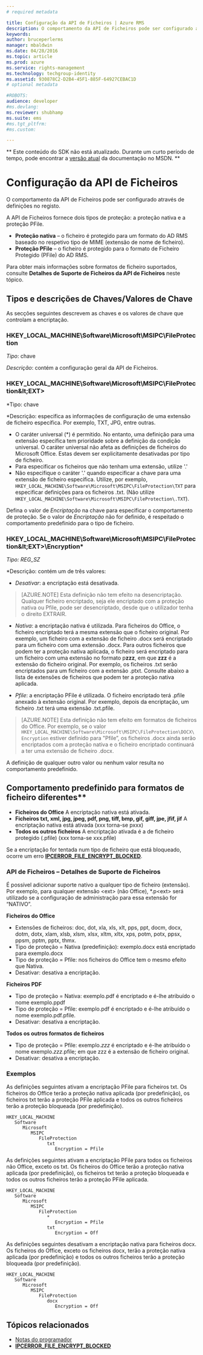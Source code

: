 ```yaml
---
# required metadata

title: Configuração da API de Ficheiros | Azure RMS
description: O comportamento da API de Ficheiros pode ser configurado através de definições no registo.
keywords:
author: bruceperlerms
manager: mbaldwin
ms.date: 04/28/2016
ms.topic: article
ms.prod: azure
ms.service: rights-management
ms.technology: techgroup-identity
ms.assetid: 930878C2-D2B4-45F1-885F-64927CEBAC1D
# optional metadata

#ROBOTS:
audience: developer
#ms.devlang:
ms.reviewer: shubhamp
ms.suite: ems
#ms.tgt_pltfrm:
#ms.custom:

---
```

** Este conteúdo do SDK não está atualizado. Durante um curto período de tempo, pode encontrar a [versão atual](https://msdn.microsoft.com/library/windows/desktop/hh535290(v=vs.85).aspx) da documentação no MSDN. **
# Configuração da API de Ficheiros


O comportamento da API de Ficheiros pode ser configurado através de definições no registo.

A API de Ficheiros fornece dois tipos de proteção: a proteção nativa e a proteção PFile.

-   **Proteção nativa** – o ficheiro é protegido para um formato do AD RMS baseado no respetivo tipo de MIME (extensão de nome de ficheiro).
-   **Proteção PFile** – o ficheiro é protegido para o formato de Ficheiro Protegido (PFile) do AD RMS.

Para obter mais informações sobre formatos de ficheiro suportados, consulte **Detalhes de Suporte de Ficheiros da API de Ficheiros** neste tópico.

## Tipos e descrições de Chaves/Valores de Chave

As secções seguintes descrevem as chaves e os valores de chave que controlam a encriptação.


### HKEY_LOCAL_MACHINE\Software\Microsoft\MSIPC\FileProtection

*Tipo*: chave

*Descrição*: contém a configuração geral da API de Ficheiros.

### HKEY_LOCAL_MACHINE\Software\Microsoft\MSIPC\FileProtection\&lt;EXT&gt;

*Tipo: chave

*Descrição: especifica as informações de configuração de uma extensão de ficheiro específica. Por exemplo, TXT, JPG, entre outras.

- O caráter universal (*) é permitido. No entanto, uma definição para uma extensão específica tem prioridade sobre a definição da condição universal. O caráter universal não afeta as definições de ficheiros do Microsoft Office. Estas devem ser explicitamente desativadas por tipo de ficheiro.
- Para especificar os ficheiros que não tenham uma extensão, utilize '.'
- Não especifique o caráter '.' quando especificar a chave para uma extensão de ficheiro específica. Utilize, por exemplo, `HKEY_LOCAL_MACHINE\Software\Microsoft\MSIPC\FileProtection\TXT` para especificar definições para os ficheiros .txt. (Não utilize `HKEY_LOCAL_MACHINE\Software\Microsoft\MSIPC\FileProtection\.TXT`).

Defina o valor de *Encriptação* na chave para especificar o comportamento de proteção. Se o valor de *Encriptação* não for definido, é respeitado o comportamento predefinido para o tipo de ficheiro.


### HKEY_LOCAL_MACHINE\Software\Microsoft\MSIPC\FileProtection\&lt;EXT&gt;\Encryption*

*Tipo: REG_SZ*

*Descrição: contém um de três valores:

- *Desativar*: a encriptação está desativada.

> [AZURE.NOTE] Esta definição não tem efeito na desencriptação. Qualquer ficheiro encriptado, seja ele encriptado com a proteção nativa ou Pfile, pode ser desencriptado, desde que o utilizador tenha o direito EXTRAIR.

- *Nativa*: a encriptação nativa é utilizada. Para ficheiros do Office, o ficheiro encriptado terá a mesma extensão que o ficheiro original. Por exemplo, um ficheiro com a extensão de ficheiro .docx será encriptado para um ficheiro com uma extensão .docx. Para outros ficheiros que podem ter a proteção nativa aplicada, o ficheiro será encriptado para um ficheiro com uma extensão no formato p**zzz**, em que **zzz** é a extensão do ficheiro original. Por exemplo, os ficheiros .txt serão encriptados para um ficheiro com a extensão .ptxt. Consulte abaixo a lista de extensões de ficheiros que podem ter a proteção nativa aplicada.

- *Pfile*: a encriptação PFile é utilizada. O ficheiro encriptado terá .pfile anexado à extensão original. Por exemplo, depois da encriptação, um ficheiro .txt terá uma extensão .txt.pfile.


> [AZURE.NOTE] Esta definição não tem efeito em formatos de ficheiros do Office. Por exemplo, se o valor `HKEY_LOCAL_MACHINE\Software\Microsoft\MSIPC\FileProtection\DOCX\Encryption` estiver definido para &quot;Pfile”, os ficheiros .docx ainda serão encriptados com a proteção nativa e o ficheiro encriptado continuará a ter uma extensão de ficheiro .docx.

A definição de qualquer outro valor ou nenhum valor resulta no comportamento predefinido.

## Comportamento predefinido para formatos de ficheiro diferentes**

-   **Ficheiros do Office** A encriptação nativa está ativada.
-   **Ficheiros txt, xml, jpg, jpeg, pdf, png, tiff, bmp, gif, giff, jpe, jfif, jif** A encriptação nativa está ativada (xxx torna-se pxxx)
-   **Todos os outros ficheiros** A encriptação ativada é a de ficheiro protegido (.pfile) (xxx torna-se xxx.pfile)

Se a encriptação for tentada num tipo de ficheiro que está bloqueado, ocorre um erro [**IPCERROR\_FILE\_ENCRYPT\_BLOCKED**](/rights-management/sdk/2.1/api/win/error%20codes).

### API de Ficheiros – Detalhes de Suporte de Ficheiros

É possível adicionar suporte nativo a qualquer tipo de ficheiro (extensão). Por exemplo, para qualquer extensão &lt;ext&gt; (não Office), \*.p&lt;ext&gt; será utilizado se a configuração de administração para essa extensão for “NATIVO”.

**Ficheiros do Office**

-   Extensões de ficheiros: doc, dot, xla, xls, xlt, pps, ppt, docm, docx, dotm, dotx, xlam, xlsb, xlsm, xlsx, xltm, xltx, xps, potm, potx, ppsx, ppsm, pptm, pptx, thmx.
-   Tipo de proteção = Nativa (predefinição): exemplo.docx está encriptado para exemplo.docx
-   Tipo de proteção = Pfile: nos ficheiros do Office tem o mesmo efeito que Nativa.
-   Desativar: desativa a encriptação.

**Ficheiros PDF**

-   Tipo de proteção = Nativa: exemplo.pdf é encriptado e é-lhe atribuído o nome exemplo.ppdf
-   Tipo de proteção = Pfile: exemplo.pdf é encriptado e é-lhe atribuído o nome exemplo.pdf.pfile.
-   Desativar: desativa a encriptação.

**Todos os outros formatos de ficheiros**

-   Tipo de proteção = Pfile: exemplo.*zzz* é encriptado e é-lhe atribuído o nome exemplo.*zzz*.pfile; em que zzz é a extensão de ficheiro original.
-   Desativar: desativa a encriptação.

### Exemplos

As definições seguintes ativam a encriptação PFile para ficheiros txt. Os ficheiros do Office terão a proteção nativa aplicada (por predefinição), os ficheiros txt terão a proteção PFile aplicada e todos os outros ficheiros terão a proteção bloqueada (por predefinição).

```
HKEY_LOCAL_MACHINE
   Software
      Microsoft
         MSIPC
            FileProtection
               txt
                  Encryption = Pfile
```

As definições seguintes ativam a encriptação PFile para todos os ficheiros não Office, exceto os txt. Os ficheiros do Office terão a proteção nativa aplicada (por predefinição), os ficheiros txt terão a proteção bloqueada e todos os outros ficheiros terão a proteção PFile aplicada.

```
HKEY_LOCAL_MACHINE
   Software
      Microsoft
         MSIPC
            FileProtection
               *
                  Encryption = Pfile
               txt
                  Encryption = Off
```

As definições seguintes desativam a encriptação nativa para ficheiros docx. Os ficheiros do Office, exceto os ficheiros docx, terão a proteção nativa aplicada (por predefinição) e todos os outros ficheiros terão a proteção bloqueada (por predefinição).

```
HKEY_LOCAL_MACHINE
   Software
      Microsoft
         MSIPC
            FileProtection
               docx
                  Encryption = Off
```

## Tópicos relacionados

* [Notas do programador](developer-notes.md)
* [**IPCERROR\_FILE\_ENCRYPT\_BLOCKED**](/rights-management/sdk/2.1/api/win/error%20codes)
 

 





<!--HONumber=Jun16_HO1-->



